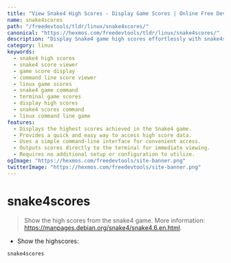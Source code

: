 ```yaml
---
title: "View Snake4 High Scores - Display Game Scores | Online Free DevTools by Hexmos"
name: snake4scores
path: "/freedevtools/tldr/linux/snake4scores/"
canonical: "https://hexmos.com/freedevtools/tldr/linux/snake4scores/"
description: "Display Snake4 game high scores effortlessly with snake4scores. Quickly access and review top scores. Free online tool, no registration required."
category: linux
keywords:
  - snake4 high scores
  - snake4 score viewer
  - game score display
  - command line score viewer
  - linux game scores
  - snake4 game command
  - terminal game scores
  - display high scores
  - snake4 scores command
  - linux command line game
features:
  - Displays the highest scores achieved in the Snake4 game.
  - Provides a quick and easy way to access high score data.
  - Uses a simple command-line interface for convenient access.
  - Outputs scores directly to the terminal for immediate viewing.
  - Requires no additional setup or configuration to utilize.
ogImage: "https://hexmos.com/freedevtools/site-banner.png"
twitterImage: "https://hexmos.com/freedevtools/site-banner.png"
---
```


# snake4scores

> Show the high scores from the snake4 game.
> More information: <https://manpages.debian.org/snake4/snake4.6.en.html>.

- Show the highscores:

`snake4scores`
